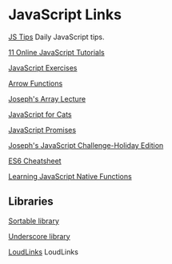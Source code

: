 # JavaScript Links

[JS Tips](https://github.com/loverajoel/jstips)
Daily JavaScript tips.

[11 Online JavaScript Tutorials](http://www.skilledup.com/articles/best-free-javascript-tutorials-language-interaction)

[JavaScript Exercises](http://www.w3resource.com/javascript-exercises/)

[Arrow Functions](https://developer.mozilla.org/en-US/docs/Web/JavaScript/Reference/Functions/Arrow_functions)

[Joseph's Array Lecture](https://docs.google.com/document/d/1bGNEdIHDrLV9lwfyPB2Or1lhm7nVxAoVmDrxGyD7JtY/edit)

[JavaScript for Cats](http://jsforcats.com/)

[JavaScript Promises](http://www.html5rocks.com/en/tutorials/es6/promises/)

[Joseph's JavaScript Challenge-Holiday Edition](https://docs.google.com/document/d/1FsMLLRmsl39edoov9cpGy1RNAb427zR5jm7ukVGZv-4/edit)

[ES6 Cheatsheet](https://github.com/DrkSephy/es6-cheatsheet)

[Learning JavaScript Native Functions](https://scotch.io/tutorials/learning-javascript-native-functions-and-how-to-use-them?utm_source=feedblitz&utm_medium=FeedBlitzRss&utm_campaign=scotch_io)

## Libraries

[Sortable library](http://rubaxa.github.io/Sortable/)

[Underscore library](http://underscorejs.org/)

[LoudLinks](http://loudlinks.rocks)
LoudLinks
